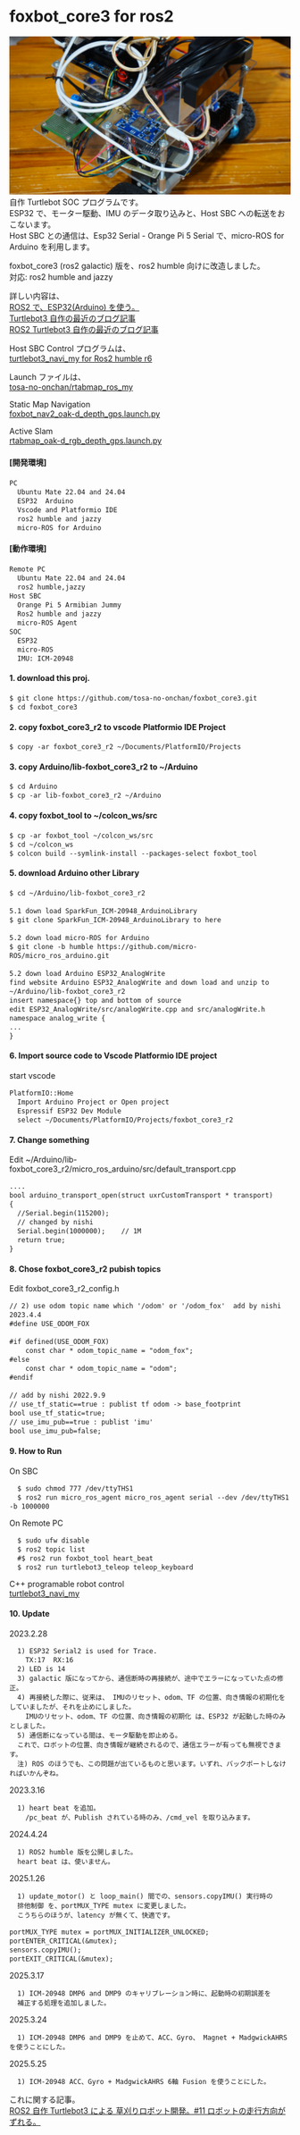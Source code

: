 # foxbot_core3 for ros2  
![foxbot_core3](https://github.com/tosa-no-onchan/foxbot_core3/blob/main/image/DSC03485-base2-b.jpg)  
自作 Turtlebot SOC プログラムです。  
ESP32 で、モーター駆動、IMU のデータ取り込みと、Host SBC への転送をおこないます。  
Host SBC との通信は、Esp32 Serial - Orange Pi 5 Serial で、micro-ROS for Arduino を利用します。  

foxbot_core3 (ros2 galactic) 版を、ros2 humble 向けに改造しました。  
対応: ros2 humble and jazzy  

詳しい内容は、  
[ROS2 で、ESP32(Arduino) を使う。](http://www.netosa.com/blog/2022/10/ros2-esp32arduino.html)  
[Turtlebot3 自作の最近のブログ記事](http://www.netosa.com/blog/cat2/ros/robot-car/)  
[ROS2 Turtlebot3 自作の最近のブログ記事](http://www.netosa.com/blog/cat2/ros2/ros2-turtlebot3/)  

Host SBC Control プログラムは、  
[turtlebot3_navi_my for Ros2 humble r6](https://github.com/tosa-no-onchan/turtlebot3_navi_my)  

Launch ファイルは、  
[tosa-no-onchan/rtabmap_ros_my](https://github.com/tosa-no-onchan/rtabmap_ros_my)  
  
Static Map Navigation  
[foxbot_nav2_oak-d_depth_gps.launch.py](https://github.com/tosa-no-onchan/rtabmap_ros_my/blob/main/launch/foxbot_nav2_oak-d_depth_gps.launch.py)  
  
Active Slam  
[rtabmap_oak-d_rgb_depth_gps.launch.py](https://github.com/tosa-no-onchan/rtabmap_ros_my/blob/main/launch/rtabmap_oak-d_rgb_depth_gps.launch.py)  


  
#### [開発環境]  
    
    PC  
      Ubuntu Mate 22.04 and 24.04  
      ESP32  Arduino  
      Vscode and Platformio IDE  
      ros2 humble and jazzy  
      micro-ROS for Arduino  

#### [動作環境]  
    
    Remote PC  
      Ubuntu Mate 22.04 and 24.04  
      ros2 humble,jazzy  
    Host SBC  
      Orange Pi 5 Armibian Jummy  
      Ros2 humble and jazzy  
      micro-ROS Agent  
    SOC  
      ESP32  
      micro-ROS  
      IMU: ICM-20948
    

#### 1. download this proj.  
    
    $ git clone https://github.com/tosa-no-onchan/foxbot_core3.git  
    $ cd foxbot_core3  

#### 2. copy foxbot_core3_r2 to vscode Platformio IDE Project  
    
    $ copy -ar foxbot_core3_r2 ~/Documents/PlatformIO/Projects  


#### 3. copy Arduino/lib-foxbot_core3_r2 to ~/Arduino
    
    $ cd Arduino  
    $ cp -ar lib-foxbot_core3_r2 ~/Arduino  
  
#### 4. copy foxbot_tool to ~/colcon_ws/src
    
    $ cp -ar foxbot_tool ~/colcon_ws/src  
    $ cd ~/colcon_ws  
    $ colcon build --symlink-install --packages-select foxbot_tool  
  

#### 5. download Arduino other Library 
    
    $ cd ~/Arduino/lib-foxbot_core3_r2  
    
    5.1 down load SparkFun_ICM-20948_ArduinoLibrary  
    $ git clone SparkFun_ICM-20948_ArduinoLibrary to here  
    
    5.2 down load micro-ROS for Arduino  
    $ git clone -b humble https://github.com/micro-ROS/micro_ros_arduino.git  

    5.2 down load Arduino ESP32_AnalogWrite  
    find website Arduino ESP32_AnalogWrite and down load and unzip to ~/Arduino/lib-foxbot_core3_r2  
    insert namespace{} top and bottom of source  
    edit ESP32_AnalogWrite/src/analogWrite.cpp and src/analogWrite.h  
    namespace analog_write {  
    ...  
    }  

#### 6. Import source code to Vscode Platformio IDE project  
start vscode  
    
    PlatformIO::Home  
      Import Arduino Project or Open project  
      Espressif ESP32 Dev Module  
      select ~/Documents/PlatformIO/Projects/foxbot_core3_r2  

#### 7. Change something 
Edit ~/Arduino/lib-foxbot_core3_r2/micro_ros_arduino/src/default_transport.cpp  
    
    ....   
    bool arduino_transport_open(struct uxrCustomTransport * transport)  
    {  
      //Serial.begin(115200);  
      // changed by nishi  
      Serial.begin(1000000);    // 1M  
      return true;  
    }  
    
#### 8. Chose foxbot_core3_r2 pubish topics    
Edit foxbot_core3_r2_config.h  
    
    // 2) use odom topic name which '/odom' or '/odom_fox'  add by nishi 2023.4.4
    #define USE_ODOM_FOX

    #if defined(USE_ODOM_FOX)
        const char * odom_topic_name = "odom_fox";
    #else
        const char * odom_topic_name = "odom";
    #endif

    // add by nishi 2022.9.9    
    // use_tf_static==true : publist tf odom -> base_footprint   
    bool use_tf_static=true;    
    // use_imu_pub==true : publist 'imu'   
    bool use_imu_pub=false;    

#### 9. How to Run    
On SBC  
      
      $ sudo chmod 777 /dev/ttyTHS1  
      $ ros2 run micro_ros_agent micro_ros_agent serial --dev /dev/ttyTHS1 -b 1000000  

On Remote PC  
      
      $ sudo ufw disable  
      $ ros2 topic list  
      #$ ros2 run foxbot_tool heart_beat  
      $ ros2 run turtlebot3_teleop teleop_keyboard

C++ programable robot control  
[turtlebot3_navi_my](https://github.com/tosa-no-onchan/turtlebot3_navi_my)        
   
#### 10. Update    
2023.2.28  
      
      1) ESP32 Serial2 is used for Trace.  
        TX:17  RX:16  
      2) LED is 14 
      3) galactic 版になってから、通信断時の再接続が、途中でエラーになっていた点の修正。  
      4) 再接続した際に、従来は、 IMUのリセット、odom、TF の位置、向き情報の初期化をしていましたが、それを止めにしました。  
        IMUのリセット、odom、TF の位置、向き情報の初期化 は、ESP32 が起動した時のみとしました。  
      5) 通信断になっている間は、モータ駆動を即止める。  
      これで、ロボットの位置、向き情報が継続されるので、通信エラーが有っても無視できます。  
      注) ROS のほうでも、この問題が出ているものと思います。いずれ、バックポートしなければいかんぞね。  

2023.3.16  
      
      1) heart beat を追加。  
        /pc_beat が、Publish されている時のみ、/cmd_vel を取り込みます。  
        
2024.4.24  
      
      1) ROS2 humble 版を公開しました。  
      heart beat は、使いません。  

2025.1.26  
      
      1) update_motor() と loop_main() 間での、sensors.copyIMU() 実行時の  
      排他制御 を、portMUX_TYPE mutex に変更しました。  
      こうちらのほうが、latency が無くて、快適です。   

``````
portMUX_TYPE mutex = portMUX_INITIALIZER_UNLOCKED;
portENTER_CRITICAL(&mutex);
sensors.copyIMU();
portEXIT_CRITICAL(&mutex);
``````

2025.3.17  

      1) ICM-20948 DMP6 and DMP9 のキャリブレーション時に、起動時の初期誤差を  
      補正する処理を追加しました。  

2025.3.24  

      1) ICM-20948 DMP6 and DMP9 を止めて、ACC、Gyro、 Magnet + MadgwickAHRS を使うことにした。  
    
2025.5.25  

      1) ICM-20948 ACC、Gyro + MadgwickAHRS 6軸 Fusion を使うことにした。  
    


これに関する記事。  
[ROS2 自作 Turtlebot3 による 草刈りロボット開発。#11 ロボットの走行方向がずれる。](https://www.netosa.com/blog/2025/03/ros2-turtlebot3-11.html)  
